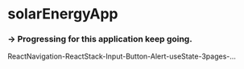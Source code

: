 # solarEnergyApp

### -> Progressing for this application keep going. 


ReactNavigation-ReactStack-Input-Button-Alert-useState-3pages-...
